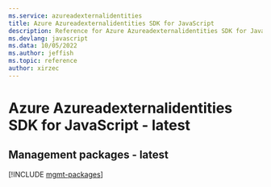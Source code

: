 ```yaml
---
ms.service: azureadexternalidentities
title: Azure Azureadexternalidentities SDK for JavaScript
description: Reference for Azure Azureadexternalidentities SDK for JavaScript
ms.devlang: javascript
ms.data: 10/05/2022
ms.author: jeffish
ms.topic: reference
author: xirzec
---
```

# Azure Azureadexternalidentities SDK for JavaScript - latest

## Management packages - latest
[!INCLUDE [mgmt-packages](azureadexternalidentities-mgmt-index.md)]
